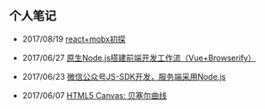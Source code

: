 ## 个人笔记

* 2017/08/19 [react+mobx初探](./react_mobx)

* 2017/06/27 [原生Node.js搭建前端开发工作流（Vue+Browserify）](./workflow)

* 2017/06/23 [微信公众号JS-SDK开发，服务端采用Node.js](./wechat_jssdk)

* 2017/06/07 [HTML5 Canvas: 贝塞尔曲线](./canvas_bezier)